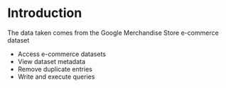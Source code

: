 # Introduction

The data taken comes from the Google Merchandise Store e-commerce dataset
- Access e-commerce datasets
- View dataset metadata
- Remove duplicate entries
- Write and execute queries
